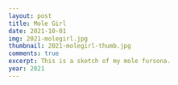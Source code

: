 ```yaml
---
layout: post
title: Mole Girl
date: 2021-10-01
img: 2021-molegirl.jpg
thumbnail: 2021-molegirl-thumb.jpg
comments: true
excerpt: This is a sketch of my mole fursona.
year: 2021
---
```

